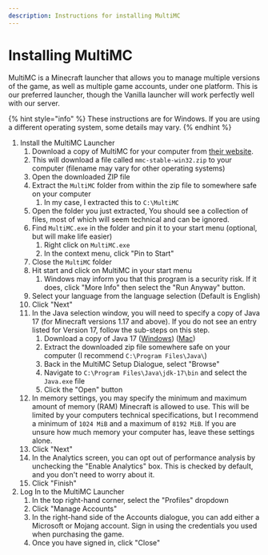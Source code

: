 ```yaml
---
description: Instructions for installing MultiMC
---
```


# Installing MultiMC

MultiMC is a Minecraft launcher that allows you to manage multiple versions of the game, as well as multiple game accounts, under one platform. This is our preferred launcher, though the Vanilla launcher will work perfectly well with our server.

{% hint style="info" %}
These instructions are for Windows. If you are using a different operating system, some details may vary.
{% endhint %}

1. Install the MultiMC Launcher
   1. Download a copy of MultiMC for your computer from [their website](https://multimc.org/#Download).
   2. This will download a file called `mmc-stable-win32.zip` to your computer (filename may vary for other operating systems)
   3. Open the downloaded ZIP file
   4. Extract the `MultiMC` folder from within the zip file to somewhere safe on your computer
      1. In my case, I extracted this to `C:\MultiMC`
   5. Open the folder you just extracted, You should see a collection of files, most of which will seem technical and can be ignored.
   6. Find `MultiMC.exe` in the folder and pin it to your start menu (optional, but will make life easier)
      1. Right click on `MultiMC.exe`
      2. In the context menu, click "Pin to Start"
   7. Close the `MultiMC` folder
   8. Hit start and click on MultiMC in your start menu
      1. Windows may inform you that this program is a security risk. If it does, click "More Info" then select the "Run Anyway" button.
   9. Select your language from the language selection (Default is English)
   10. Click "Next"
   11. In the Java selection window, you will need to specify a copy of Java 17 (for Minecraft versions 1.17 and above). If you do not see an entry listed for Version 17, follow the sub-steps on this step.
       1. Download a copy of Java 17 ([Windows](https://download.java.net/java/GA/jdk17/0d483333a00540d886896bac774ff48b/35/GPL/openjdk-17\_windows-x64\_bin.zip)) ([Mac](https://download.java.net/java/GA/jdk17/0d483333a00540d886896bac774ff48b/35/GPL/openjdk-17\_macos-x64\_bin.tar.gz))
       2. Extract the downloaded zip file somewhere safe on your computer (I recommend `C:\Program Files\Java\`)
       3. Back in the MultiMC Setup Dialogue, select "Browse"
       4. Navigate to `C:\Program Files\Java\jdk-17\bin` and select the `Java.exe` file
       5. Click the "Open" button
   12. In memory settings, you may specify the minimum and maximum amount of memory (RAM) Minecraft is allowed to use. This will be limited by your computers technical specifications, but I recommend a minimum of `1024 MiB` and a maximum of `8192 MiB`. If you are unsure how much memory your computer has, leave these settings alone.
   13. Click "Next"
   14. In the Analytics screen, you can opt out of performance analysis by unchecking the "Enable Analytics" box. This is checked by default, and you don't need to worry about it.
   15. Click "Finish"
2. Log In to the MultiMC Launcher
   1. In the top right-hand corner, select the "Profiles" dropdown
   2. Click "Manage Accounts"
   3. In the right-hand side of the Accounts dialogue, you can add either a Microsoft or Mojang account. Sign in using the credentials you used when purchasing the game.
   4. Once you have signed in, click "Close"
